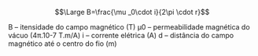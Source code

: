 $$\Large B=\frac{\mu _0\cdot i}{2\pi \cdot r}$$


B – itensidade do campo magnético (T)
μ0 – permeabilidade magnética do vácuo (4π.10-7 T.m/A)
i – corrente elétrica (A)
d – distância do campo magnético até o centro do fio (m)

